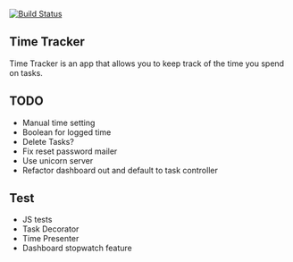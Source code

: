 [![Build Status](https://travis-ci.org/bahelms/time_tracker.svg?branch=master)](https://travis-ci.org/bahelms/time_tracker)

Time Tracker
----

Time Tracker is an app that allows you to keep track of the time you spend on 
tasks.


TODO
----
* Manual time setting
* Boolean for logged time
* Delete Tasks?
* Fix reset password mailer
* Use unicorn server
* Refactor dashboard out and default to task controller


Test
----
* JS tests
* Task Decorator
* Time Presenter
* Dashboard stopwatch feature
